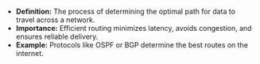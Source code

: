 - **Definition:** The process of determining the optimal path for data to travel across a network. 
- **Importance:** Efficient routing minimizes latency, avoids congestion, and ensures reliable delivery. 
- **Example:** Protocols like OSPF or BGP determine the best routes on the internet.